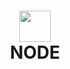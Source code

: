 <h1 align="center">
<img src="https://media-private.canva.com/kZUcE/MAFJNtkZUcE/1/tl.png?X-Amz-Algorithm=AWS4-HMAC-SHA256&X-Amz-Credential=AKIAJWF6QO3UH4PAAJ6Q%2F20220812%2Fus-east-1%2Fs3%2Faws4_request&X-Amz-Date=20220812T192556Z&X-Amz-Expires=83356&X-Amz-Signature=90afc12f22bb77bac3cc5e93893409398bc7579e411ae9113f2a0576af6faca4&X-Amz-SignedHeaders=host&response-expires=Sat%2C%2013%20Aug%202022%2018%3A35%3A12%20GMT" height="50px" width="50px"/>
<br>
NODE
<h1>
